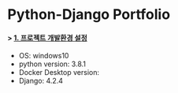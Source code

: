 # Python-Django Portfolio

#### > [1. 프로젝트 개발환경 설정](#toc_10)
* OS: windows10
* python version: 3.8.1
* Docker Desktop version:
* Django: 4.2.4